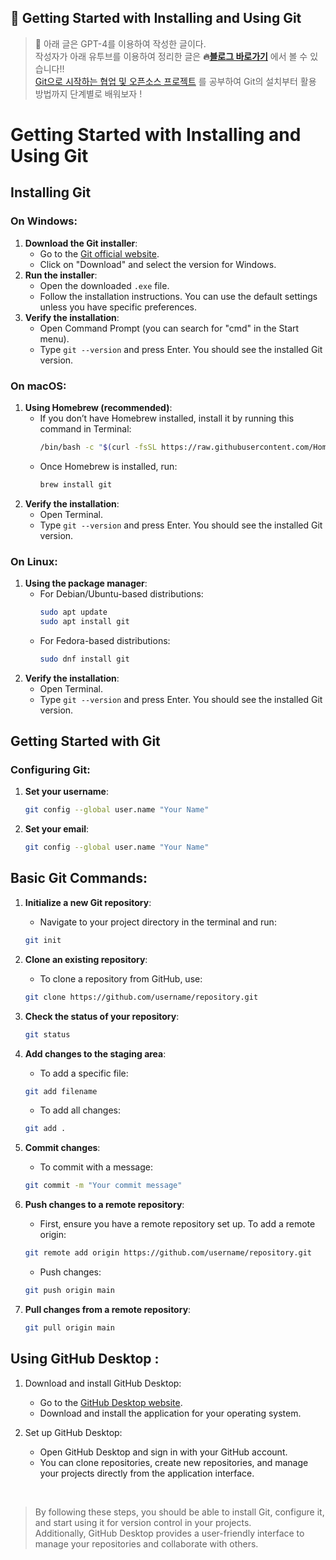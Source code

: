 ## **📌 Getting Started with Installing and Using Git**

> 📣 아래 글은 GPT-4를 이용하여 작성한 글이다. <br>작성자가 아래 유투브를 이용하여 정리한 글은 **🔥[블로그 바로가기](https://blog.naver.com/zzzxxx3166/223449846508)** 에서 볼 수 있습니다!!<br>
> [Git으로 시작하는 협업 및 오픈소스 프로젝트](https://www.youtube.com/playlist?list=PLRx0vPvlEmdD5FLIdwTM4mKBgyjv4no81) 를 공부하여 Git의 설치부터 활용 방법까지 단계별로 배워보자 !

# Getting Started with Installing and Using Git

## Installing Git

### On Windows:
1. **Download the Git installer**:
   - Go to the [Git official website](https://git-scm.com/).
   - Click on "Download" and select the version for Windows.
2. **Run the installer**:
   - Open the downloaded `.exe` file.
   - Follow the installation instructions. You can use the default settings unless you have specific preferences.
3. **Verify the installation**:
   - Open Command Prompt (you can search for "cmd" in the Start menu).
   - Type `git --version` and press Enter. You should see the installed Git version.

### On macOS:
1. **Using Homebrew (recommended)**:
   - If you don’t have Homebrew installed, install it by running this command in Terminal:
     ```sh
     /bin/bash -c "$(curl -fsSL https://raw.githubusercontent.com/Homebrew/install/HEAD/install.sh)"
     ```
   - Once Homebrew is installed, run:
     ```sh
     brew install git
     ```
2. **Verify the installation**:
   - Open Terminal.
   - Type `git --version` and press Enter. You should see the installed Git version.

### On Linux:
1. **Using the package manager**:
   - For Debian/Ubuntu-based distributions:
     ```sh
     sudo apt update
     sudo apt install git
     ```
   - For Fedora-based distributions:
     ```sh
     sudo dnf install git
     ```
2. **Verify the installation**:
   - Open Terminal.
   - Type `git --version` and press Enter. You should see the installed Git version.

## Getting Started with Git

### Configuring Git:
1. **Set your username**:
   ~~~sh
   git config --global user.name "Your Name"
   ~~~
2. **Set your email**:
   ~~~sh
   git config --global user.name "Your Name"
   ~~~

## Basic Git Commands:
1. **Initialize a new Git repository**:
    - Navigate to your project directory in the terminal and run:
    ~~~sh
    git init
    ~~~

2. **Clone an existing repository**:
    - To clone a repository from GitHub, use:
    ~~~sh
    git clone https://github.com/username/repository.git
    ~~~

3. **Check the status of your repository**:
    ~~~sh
    git status
    ~~~

4. **Add changes to the staging area**:
    - To add a specific file:
    ~~~sh
    git add filename
    ~~~
    - To add all changes:
    ~~~sh
    git add .
    ~~~

5. **Commit changes**:
    - To commit with a message:
    ~~~sh
    git commit -m "Your commit message"
    ~~~

6. **Push changes to a remote repository**:
    - First, ensure you have a remote repository set up. To add a remote origin:
    ~~~sh
    git remote add origin https://github.com/username/repository.git
    ~~~
    - Push changes:
    ~~~sh
    git push origin main
    ~~~

7. **Pull changes from a remote repository**:
    ~~~sh
    git pull origin main
    ~~~

## Using GitHub Desktop :
1. Download and install GitHub Desktop:
    - Go to the [GitHub Desktop website](https://desktop.github.com/).
    - Download and install the application for your operating system.

2. Set up GitHub Desktop:
    - Open GitHub Desktop and sign in with your GitHub account.
    - You can clone repositories, create new repositories, and manage your projects directly from the application interface.

<br>

> By following these steps, you should be able to install Git, configure it, and start using it for version control in your projects.<br> Additionally, GitHub Desktop provides a user-friendly interface to manage your repositories and collaborate with others.